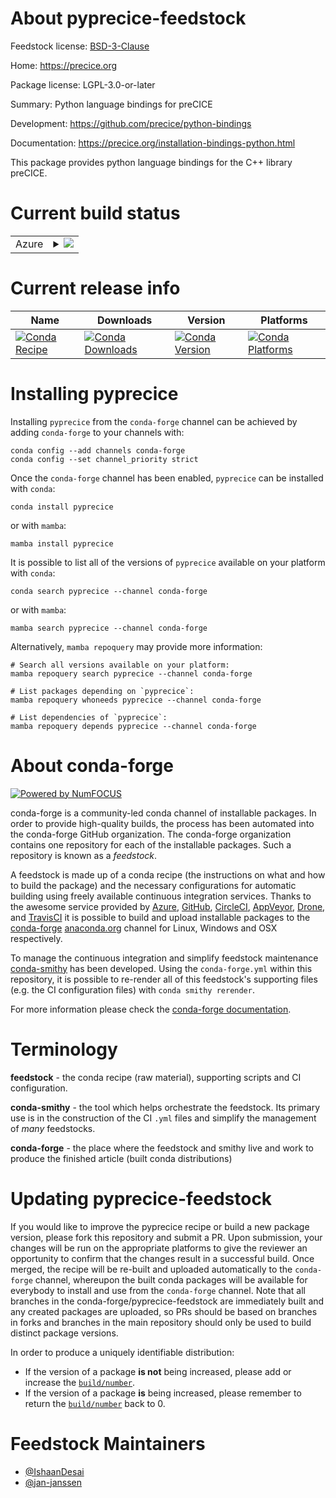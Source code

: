 About pyprecice-feedstock
=========================

Feedstock license: [BSD-3-Clause](https://github.com/conda-forge/pyprecice-feedstock/blob/main/LICENSE.txt)

Home: https://precice.org

Package license: LGPL-3.0-or-later

Summary: Python language bindings for preCICE

Development: https://github.com/precice/python-bindings

Documentation: https://precice.org/installation-bindings-python.html

This package provides python language bindings for the C++ library
preCICE.


Current build status
====================


<table>
    
  <tr>
    <td>Azure</td>
    <td>
      <details>
        <summary>
          <a href="https://dev.azure.com/conda-forge/feedstock-builds/_build/latest?definitionId=14554&branchName=main">
            <img src="https://dev.azure.com/conda-forge/feedstock-builds/_apis/build/status/pyprecice-feedstock?branchName=main">
          </a>
        </summary>
        <table>
          <thead><tr><th>Variant</th><th>Status</th></tr></thead>
          <tbody><tr>
              <td>linux_64_python3.10.____cpython</td>
              <td>
                <a href="https://dev.azure.com/conda-forge/feedstock-builds/_build/latest?definitionId=14554&branchName=main">
                  <img src="https://dev.azure.com/conda-forge/feedstock-builds/_apis/build/status/pyprecice-feedstock?branchName=main&jobName=linux&configuration=linux%20linux_64_python3.10.____cpython" alt="variant">
                </a>
              </td>
            </tr><tr>
              <td>linux_64_python3.11.____cpython</td>
              <td>
                <a href="https://dev.azure.com/conda-forge/feedstock-builds/_build/latest?definitionId=14554&branchName=main">
                  <img src="https://dev.azure.com/conda-forge/feedstock-builds/_apis/build/status/pyprecice-feedstock?branchName=main&jobName=linux&configuration=linux%20linux_64_python3.11.____cpython" alt="variant">
                </a>
              </td>
            </tr><tr>
              <td>linux_64_python3.12.____cpython</td>
              <td>
                <a href="https://dev.azure.com/conda-forge/feedstock-builds/_build/latest?definitionId=14554&branchName=main">
                  <img src="https://dev.azure.com/conda-forge/feedstock-builds/_apis/build/status/pyprecice-feedstock?branchName=main&jobName=linux&configuration=linux%20linux_64_python3.12.____cpython" alt="variant">
                </a>
              </td>
            </tr><tr>
              <td>linux_64_python3.13.____cp313</td>
              <td>
                <a href="https://dev.azure.com/conda-forge/feedstock-builds/_build/latest?definitionId=14554&branchName=main">
                  <img src="https://dev.azure.com/conda-forge/feedstock-builds/_apis/build/status/pyprecice-feedstock?branchName=main&jobName=linux&configuration=linux%20linux_64_python3.13.____cp313" alt="variant">
                </a>
              </td>
            </tr><tr>
              <td>linux_64_python3.9.____cpython</td>
              <td>
                <a href="https://dev.azure.com/conda-forge/feedstock-builds/_build/latest?definitionId=14554&branchName=main">
                  <img src="https://dev.azure.com/conda-forge/feedstock-builds/_apis/build/status/pyprecice-feedstock?branchName=main&jobName=linux&configuration=linux%20linux_64_python3.9.____cpython" alt="variant">
                </a>
              </td>
            </tr><tr>
              <td>osx_64_python3.10.____cpython</td>
              <td>
                <a href="https://dev.azure.com/conda-forge/feedstock-builds/_build/latest?definitionId=14554&branchName=main">
                  <img src="https://dev.azure.com/conda-forge/feedstock-builds/_apis/build/status/pyprecice-feedstock?branchName=main&jobName=osx&configuration=osx%20osx_64_python3.10.____cpython" alt="variant">
                </a>
              </td>
            </tr><tr>
              <td>osx_64_python3.11.____cpython</td>
              <td>
                <a href="https://dev.azure.com/conda-forge/feedstock-builds/_build/latest?definitionId=14554&branchName=main">
                  <img src="https://dev.azure.com/conda-forge/feedstock-builds/_apis/build/status/pyprecice-feedstock?branchName=main&jobName=osx&configuration=osx%20osx_64_python3.11.____cpython" alt="variant">
                </a>
              </td>
            </tr><tr>
              <td>osx_64_python3.12.____cpython</td>
              <td>
                <a href="https://dev.azure.com/conda-forge/feedstock-builds/_build/latest?definitionId=14554&branchName=main">
                  <img src="https://dev.azure.com/conda-forge/feedstock-builds/_apis/build/status/pyprecice-feedstock?branchName=main&jobName=osx&configuration=osx%20osx_64_python3.12.____cpython" alt="variant">
                </a>
              </td>
            </tr><tr>
              <td>osx_64_python3.13.____cp313</td>
              <td>
                <a href="https://dev.azure.com/conda-forge/feedstock-builds/_build/latest?definitionId=14554&branchName=main">
                  <img src="https://dev.azure.com/conda-forge/feedstock-builds/_apis/build/status/pyprecice-feedstock?branchName=main&jobName=osx&configuration=osx%20osx_64_python3.13.____cp313" alt="variant">
                </a>
              </td>
            </tr><tr>
              <td>osx_64_python3.9.____cpython</td>
              <td>
                <a href="https://dev.azure.com/conda-forge/feedstock-builds/_build/latest?definitionId=14554&branchName=main">
                  <img src="https://dev.azure.com/conda-forge/feedstock-builds/_apis/build/status/pyprecice-feedstock?branchName=main&jobName=osx&configuration=osx%20osx_64_python3.9.____cpython" alt="variant">
                </a>
              </td>
            </tr>
          </tbody>
        </table>
      </details>
    </td>
  </tr>
</table>

Current release info
====================

| Name | Downloads | Version | Platforms |
| --- | --- | --- | --- |
| [![Conda Recipe](https://img.shields.io/badge/recipe-pyprecice-green.svg)](https://anaconda.org/conda-forge/pyprecice) | [![Conda Downloads](https://img.shields.io/conda/dn/conda-forge/pyprecice.svg)](https://anaconda.org/conda-forge/pyprecice) | [![Conda Version](https://img.shields.io/conda/vn/conda-forge/pyprecice.svg)](https://anaconda.org/conda-forge/pyprecice) | [![Conda Platforms](https://img.shields.io/conda/pn/conda-forge/pyprecice.svg)](https://anaconda.org/conda-forge/pyprecice) |

Installing pyprecice
====================

Installing `pyprecice` from the `conda-forge` channel can be achieved by adding `conda-forge` to your channels with:

```
conda config --add channels conda-forge
conda config --set channel_priority strict
```

Once the `conda-forge` channel has been enabled, `pyprecice` can be installed with `conda`:

```
conda install pyprecice
```

or with `mamba`:

```
mamba install pyprecice
```

It is possible to list all of the versions of `pyprecice` available on your platform with `conda`:

```
conda search pyprecice --channel conda-forge
```

or with `mamba`:

```
mamba search pyprecice --channel conda-forge
```

Alternatively, `mamba repoquery` may provide more information:

```
# Search all versions available on your platform:
mamba repoquery search pyprecice --channel conda-forge

# List packages depending on `pyprecice`:
mamba repoquery whoneeds pyprecice --channel conda-forge

# List dependencies of `pyprecice`:
mamba repoquery depends pyprecice --channel conda-forge
```


About conda-forge
=================

[![Powered by
NumFOCUS](https://img.shields.io/badge/powered%20by-NumFOCUS-orange.svg?style=flat&colorA=E1523D&colorB=007D8A)](https://numfocus.org)

conda-forge is a community-led conda channel of installable packages.
In order to provide high-quality builds, the process has been automated into the
conda-forge GitHub organization. The conda-forge organization contains one repository
for each of the installable packages. Such a repository is known as a *feedstock*.

A feedstock is made up of a conda recipe (the instructions on what and how to build
the package) and the necessary configurations for automatic building using freely
available continuous integration services. Thanks to the awesome service provided by
[Azure](https://azure.microsoft.com/en-us/services/devops/), [GitHub](https://github.com/),
[CircleCI](https://circleci.com/), [AppVeyor](https://www.appveyor.com/),
[Drone](https://cloud.drone.io/welcome), and [TravisCI](https://travis-ci.com/)
it is possible to build and upload installable packages to the
[conda-forge](https://anaconda.org/conda-forge) [anaconda.org](https://anaconda.org/)
channel for Linux, Windows and OSX respectively.

To manage the continuous integration and simplify feedstock maintenance
[conda-smithy](https://github.com/conda-forge/conda-smithy) has been developed.
Using the ``conda-forge.yml`` within this repository, it is possible to re-render all of
this feedstock's supporting files (e.g. the CI configuration files) with ``conda smithy rerender``.

For more information please check the [conda-forge documentation](https://conda-forge.org/docs/).

Terminology
===========

**feedstock** - the conda recipe (raw material), supporting scripts and CI configuration.

**conda-smithy** - the tool which helps orchestrate the feedstock.
                   Its primary use is in the construction of the CI ``.yml`` files
                   and simplify the management of *many* feedstocks.

**conda-forge** - the place where the feedstock and smithy live and work to
                  produce the finished article (built conda distributions)


Updating pyprecice-feedstock
============================

If you would like to improve the pyprecice recipe or build a new
package version, please fork this repository and submit a PR. Upon submission,
your changes will be run on the appropriate platforms to give the reviewer an
opportunity to confirm that the changes result in a successful build. Once
merged, the recipe will be re-built and uploaded automatically to the
`conda-forge` channel, whereupon the built conda packages will be available for
everybody to install and use from the `conda-forge` channel.
Note that all branches in the conda-forge/pyprecice-feedstock are
immediately built and any created packages are uploaded, so PRs should be based
on branches in forks and branches in the main repository should only be used to
build distinct package versions.

In order to produce a uniquely identifiable distribution:
 * If the version of a package **is not** being increased, please add or increase
   the [``build/number``](https://docs.conda.io/projects/conda-build/en/latest/resources/define-metadata.html#build-number-and-string).
 * If the version of a package **is** being increased, please remember to return
   the [``build/number``](https://docs.conda.io/projects/conda-build/en/latest/resources/define-metadata.html#build-number-and-string)
   back to 0.

Feedstock Maintainers
=====================

* [@IshaanDesai](https://github.com/IshaanDesai/)
* [@jan-janssen](https://github.com/jan-janssen/)

